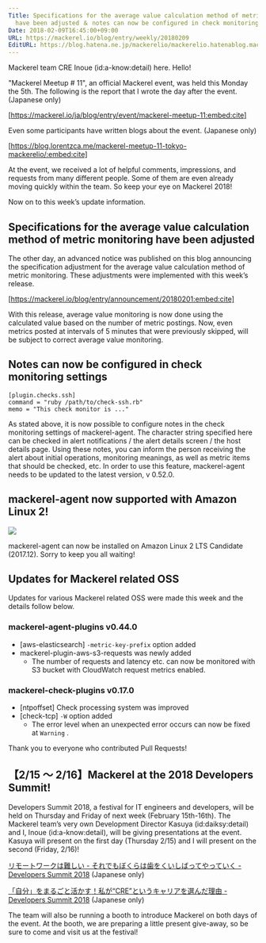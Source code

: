 ```yaml
---
Title: Specifications for the average value calculation method of metric monitoring
  have been adjusted ＆ notes can now be configured in check monitoring  etc.
Date: 2018-02-09T16:45:00+09:00
URL: https://mackerel.io/blog/entry/weekly/20180209
EditURL: https://blog.hatena.ne.jp/mackerelio/mackerelio.hatenablog.mackerel.io/atom/entry/17391345971614800055
---
```


Mackerel team CRE Inoue (id:a-know:detail) here. Hello!

"Mackerel Meetup # 11", an official Mackerel event, was held this Monday the 5th. The following is the report that I wrote the day after the event. (Japanese only)

[https://mackerel.io/ja/blog/entry/event/mackerel-meetup-11:embed:cite] 


Even some participants have written blogs about the event. (Japanese only)


[https://blog.lorentzca.me/mackerel-meetup-11-tokyo-mackerelio/:embed:cite] 


At the event, we received a lot of helpful comments, impressions, and requests from many different people. Some of them are even already moving quickly within the team. So keep your eye on Mackerel 2018!

Now on to this week’s update information.


## Specifications for the average value calculation method of metric monitoring have been adjusted

The other day, an advanced notice was published on this blog announcing the specification adjustment for the average value calculation method of metric monitoring. These adjustments were implemented with this week’s release. 

[https://mackerel.io/blog/entry/announcement/20180201:embed:cite]

With this release, average value monitoring is now done using the calculated value based on the number of metric postings. Now, even metrics posted at intervals of 5 minutes that were previously skipped, will be subject to correct average value monitoring.


## Notes can now be configured in check monitoring settings

```
[plugin.checks.ssh]
command = "ruby /path/to/check-ssh.rb"
memo = "This check monitor is ..."
```

As stated above, it is now possible to configure notes in the check monitoring settings of mackerel-agent. The character string specified here can be checked in alert notifications / the alert details screen / the host details page. Using these notes, you can inform the person receiving the alert about initial operations, monitoring meanings, as well as metric items that should be checked, etc. In order to use this feature, mackerel-agent needs to be updated to the latest version, v 0.52.0. 

## mackerel-agent now supported with Amazon Linux 2!

![](https://cdn-ak.f.st-hatena.com/images/fotolife/a/andyyk/20180209/20180209121102.png?)

mackerel-agent can now be installed on Amazon Linux 2 LTS Candidate (2017.12). Sorry to keep you all waiting!

## Updates for Mackerel related OSS
Updates for various Mackerel related OSS were made this week and the details follow below. 

### mackerel-agent-plugins v0.44.0
- [aws-elasticsearch] `-metric-key-prefix` option added
- mackerel-plugin-aws-s3-requests was newly added
    - The number of requests and latency etc. can now be monitored with S3 bucket with CloudWatch request metrics enabled.

### mackerel-check-plugins v0.17.0
- [ntpoffset] Check processing system was improved
- [check-tcp] `-W` option added
    - The error level when an unexpected error occurs can now be fixed at `Warning` .

Thank you to everyone who contributed Pull Requests!


## 【2/15 〜 2/16】Mackerel at the 2018 Developers Summit!
Developers Summit 2018, a festival for IT engineers and developers, will be held on Thursday and Friday of next week (February 15th-16th). The Mackerel team’s very own Development Director Kasuya (id:daiksy:detail) and I, Inoue (id:a-know:detail), will be giving presentations at the event. Kasuya will present on the first day (Thursday 2/15) and I will present on the second (Friday, 2/16)!

[リモートワークは難しい - それでもぼくらは歯をくいしばってやっていく - Developers Summit 2018](http://event.shoeisha.jp/devsumi/20180215/session/1631/) (Japanese only)


[「自分」をまるごと活かす！私が“CRE”というキャリアを選んだ理由 - Developers Summit 2018](http://event.shoeisha.jp/devsumi/20180215/session/1655/) (Japanese only)

The team will also be running a booth to introduce Mackerel on both days of the event. At the booth, we are preparing a little present give-away, so be sure to come and visit us at the festival!
